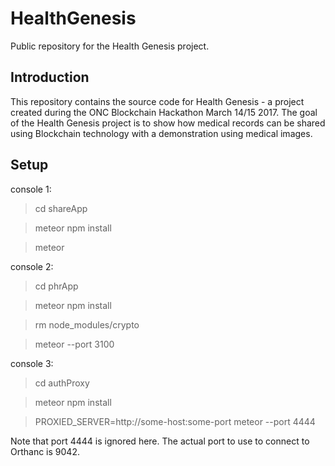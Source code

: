 # HealthGenesis
Public repository for the Health Genesis project.

Introduction
------------

This repository contains the source code for Health Genesis - a project created
during the ONC Blockchain Hackathon March 14/15 2017.  The goal of the Health
Genesis project is to show how medical records can be shared using Blockchain
technology with a demonstration using medical images.

Setup
-----

console 1:

> cd shareApp

> meteor npm install

> meteor

console 2:

> cd phrApp

> meteor npm install

> rm node_modules/crypto

> meteor --port 3100

console 3:

> cd authProxy

> meteor npm install

> PROXIED_SERVER=http://some-host:some-port  meteor --port 4444

Note that port 4444 is ignored here. The actual port to use to connect to Orthanc is 9042.

